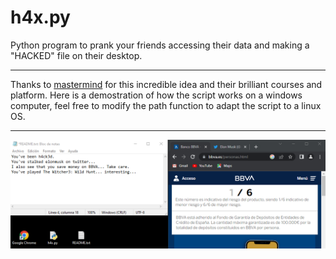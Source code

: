 # h4x.py
Python program to prank your friends accessing their data and making a "HACKED" file on their desktop.

---
Thanks to [mastermind](https://www.mastermind.ac/) for this incredible idea and their brilliant courses and platform.
Here is a demostration of how the script works on a windows computer, feel free to modify the path function to adapt the script to a linux OS.

---
![Alt](test.png)
